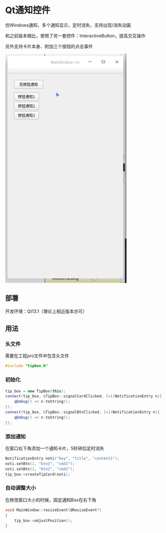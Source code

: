 Qt通知控件
===

仿Windows通知，多个通知显示，定时消失，支持出现/消失动画

和之前版本相比，使用了另一套控件：InteractiveButton，提高交互操作

另外支持卡片本身、附加三个按钮的点击事件

![picture](picture.gif)



## 部署

开发环境：Qt13.1（理论上相近版本亦可）

## 用法

### 头文件

需要在工程pro文件中包含头文件

```C++
#include "tipbox.h"
```



### 初始化

```C++
tip_box = new TipBox(this);
connect(tip_box, &TipBox::signalCardClicked, [=](NotificationEntry n){
    qDebug() << n.toString();
});
connect(tip_box, &TipBox::signalBtnClicked, [=](NotificationEntry n){
    qDebug() << n.toString();
});
```



### 添加通知

在窗口右下角添加一个通知卡片，5秒钟后定时消失

```C++
NotificationEntry noti("key", "title", "content1");
noti.setBtn(1, "btn1", "cmd1");
noti.setBtn(2, "btn2", "cmd2");
tip_box->createTipCard(noti);
```



### 自动调整大小

在修改窗口大小的时候，固定通知Box在右下角

```C++
void MainWindow::resizeEvent(QResizeEvent*)
{
    tip_box->adjustPosition();
}
```


